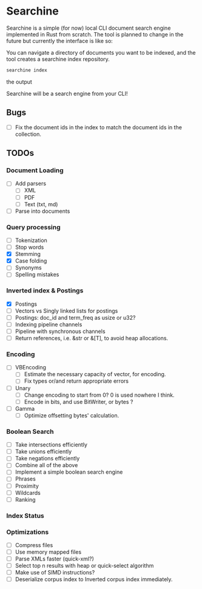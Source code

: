 # Searchine

Searchine is a simple (for now) local CLI document search engine implemented in Rust from scratch.
The tool is planned to change in the future but currently the interface is like so:

You can navigate a directory of documents you want to be indexed, and the tool creates a searchine
index repository.

```bash
searchine index
```

the output

Searchine will be a search engine from your CLI!

## Bugs

- [ ] Fix the document ids in the index to match the document ids in the collection.

## TODOs

### Document Loading

- [ ] Add parsers
    - [ ] XML
    - [ ] PDF
    - [ ] Text (txt, md)
- [ ] Parse into documents

### Query processing

- [ ] Tokenization
- [ ] Stop words
- [x] Stemming
- [x] Case folding
- [ ] Synonyms
- [ ] Spelling mistakes

### Inverted index & Postings

- [x] Postings
- [ ] Vectors vs Singly linked lists for postings
- [ ] Postings: doc_id and term_freq as usize or u32?
- [ ] Indexing pipeline channels
- [ ] Pipeline with synchronous channels
- [ ] Return references, i.e. &str or &[T], to avoid heap allocations.

### Encoding

- [ ] VBEncoding
    - [ ] Estimate the necessary capacity of vector, for encoding.
    - [ ] Fix types or/and return appropriate errors
- [ ] Unary
    - [ ] Change encoding to start from 0? 0 is used nowhere I think.
    - [ ] Encode in bits, and use BitWriter, or bytes ?
- [ ] Gamma
    - [ ] Optimize offsetting bytes' calculation.

### Boolean Search

- [ ] Take intersections efficiently
- [ ] Take unions efficiently
- [ ] Take negations efficiently
- [ ] Combine all of the above
- [ ] Implement a simple boolean search engine
- [ ] Phrases
- [ ] Proximity
- [ ] Wildcards
- [ ] Ranking

### Index Status

### Optimizations

- [ ] Compress files
- [ ] Use memory mapped files
- [ ] Parse XMLs faster (quick-xml?)
- [ ] Select top n results with heap or quick-select algorithm
- [ ] Make use of SIMD instructions?
- [ ] Deserialize corpus index to Inverted corpus index immediately.